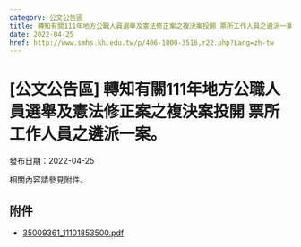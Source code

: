 ```yaml
---
category: 公文公告區
title: 轉知有關111年地方公職人員選舉及憲法修正案之複決案投開 票所工作人員之遴派一案。
date: 2022-04-25
href: http://www.smhs.kh.edu.tw/p/406-1000-3516,r22.php?Lang=zh-tw
---
```


# [公文公告區] 轉知有關111年地方公職人員選舉及憲法修正案之複決案投開 票所工作人員之遴派一案。

發布日期：2022-04-25

相關內容請參見附件。

## 附件

- [35009361_11101853500.pdf](https://www.smhs.kh.edu.tw/var/file/0/1000/attach/24/pta_3288_8182839_77314.pdf)
